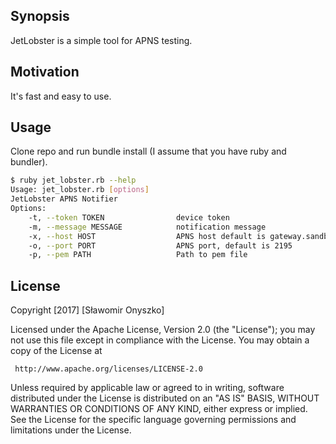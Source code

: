## Synopsis

JetLobster is a simple tool for APNS testing.

## Motivation

It's fast and easy to use.

## Usage

Clone repo and run bundle install (I assume that you have ruby and bundler).

```bash
$ ruby jet_lobster.rb --help
Usage: jet_lobster.rb [options]
JetLobster APNS Notifier
Options:
    -t, --token TOKEN                device token
    -m, --message MESSAGE            notification message
    -x, --host HOST                  APNS host default is gateway.sandbox.push.apple.com
    -o, --port PORT                  APNS port, default is 2195
    -p, --pem PATH                   Path to pem file
```

## License

   Copyright [2017] [Sławomir Onyszko]

   Licensed under the Apache License, Version 2.0 (the "License");
   you may not use this file except in compliance with the License.
   You may obtain a copy of the License at

     http://www.apache.org/licenses/LICENSE-2.0

   Unless required by applicable law or agreed to in writing, software
   distributed under the License is distributed on an "AS IS" BASIS,
   WITHOUT WARRANTIES OR CONDITIONS OF ANY KIND, either express or implied.
   See the License for the specific language governing permissions and
   limitations under the License.